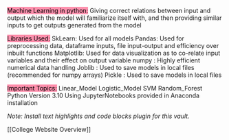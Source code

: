 <mark style="background: #FF5582A6;">Machine Learning in python:</mark>
	Giving correct relations between input and output which the model will familiarize itself with, and then providing similar inputs to get outputs generated from the model

<mark style="background: #FF5582A6;">Libraries Used:</mark>
	SkLearn: Used for all models 
	Pandas: Used for preprocessing data, dataframe inputs, file input-output and efficiency over inbuilt functions
	Matplotlib: Used for data visualization as to co-relate input variables and their effect on output variable
	numpy : Highly efficient numerical data handling
	Joblib : Used to save models in local files (recommended for numpy arrays)
	Pickle : Used to save models in local files
	
<mark style="background: #FF5582A6;">Important Topics:</mark>
Linear_Model
Logistic_Model
SVM 
Random_Forest
Python Version 3.10
Using JupyterNotebooks provided in Anaconda installation

*Note: Install text highlights and code blocks plugin for this vault.*

[[College Website Overview]]